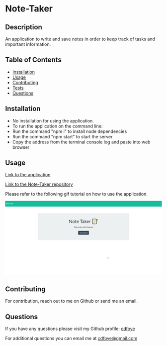 # Note-Taker

  

  ## Description

  An application to write and save notes in order to keep track of tasks and important information.
  
  
  ## Table of Contents
  
  - [Installation](#installation)
  - [Usage](#usage)
  - [Contributing](#contributing)
  - [Tests](#tests)
  - [Questions](#questions)
  
  ## Installation
  - No installation for using the application.
  - To run the application on the command line:
  - Run the command "npm i" to install node dependencies
  - Run the command "npm start" to start the server
  - Copy the address from the terminal console log and paste into web browser
  
  
  
  ## Usage

  [Link to the application](https://evening-anchorage-54673.herokuapp.com/)
  
  [Link to the Note-Taker repository](https://github.com/cdfoye/Note-Taker)

  Please refer to the following gif tutorial on how to use the application.

  ![gif tutorial of project](./public/assets/images/mockup.gif)
  
  ## Contributing

  For contribution, reach out to me on Github or send me an email.
  
  ## Questions

  If you have any questions please visit my Github profile: [cdfoye](https://github.com/cdfoye)

  For additional questions you can email me at cdfoye@gmail.com
  

